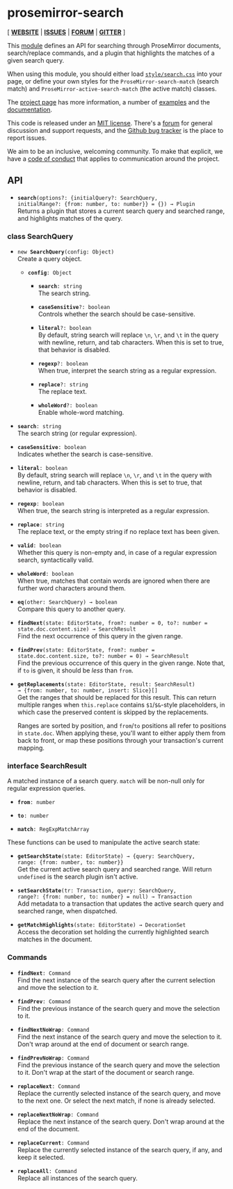 # prosemirror-search

[ [**WEBSITE**](https://prosemirror.net) | [**ISSUES**](https://github.com/prosemirror/prosemirror/issues) | [**FORUM**](https://discuss.prosemirror.net) | [**GITTER**](https://gitter.im/ProseMirror/prosemirror) ]

This [module](https://prosemirror.net/docs/ref/#search) defines an API
for searching through ProseMirror documents, search/replace commands,
and a plugin that highlights the matches of a given search query.

When using this module, you should either load
[`style/search.css`](https://github.com/ProseMirror/prosemirror-search/blob/master/style/search.css)
into your page, or define your own styles for the
`ProseMirror-search-match` (search match) and
`ProseMirror-active-search-match` (the active match) classes.

The [project page](https://prosemirror.net) has more information, a
number of [examples](https://prosemirror.net/examples/) and the
[documentation](https://prosemirror.net/docs/).

This code is released under an
[MIT license](https://github.com/prosemirror/prosemirror/tree/master/LICENSE).
There's a [forum](http://discuss.prosemirror.net) for general
discussion and support requests, and the
[Github bug tracker](https://github.com/prosemirror/prosemirror/issues)
is the place to report issues.

We aim to be an inclusive, welcoming community. To make that explicit,
we have a [code of
conduct](http://contributor-covenant.org/version/1/1/0/) that applies
to communication around the project.

## API

 * **`search`**`(options?: {initialQuery?: SearchQuery, initialRange?: {from: number, to: number}} = {}) → Plugin`\
   Returns a plugin that stores a current search query and searched
   range, and highlights matches of the query.


### class SearchQuery

 * `new `**`SearchQuery`**`(config: Object)`\
   Create a query object.

    * **`config`**`: Object`

       * **`search`**`: string`\
         The search string.

       * **`caseSensitive`**`?: boolean`\
         Controls whether the search should be case-sensitive.

       * **`literal`**`?: boolean`\
         By default, string search will replace `\n`, `\r`, and `\t` in
         the query with newline, return, and tab characters. When this
         is set to true, that behavior is disabled.

       * **`regexp`**`?: boolean`\
         When true, interpret the search string as a regular expression.

       * **`replace`**`?: string`\
         The replace text.

       * **`wholeWord`**`?: boolean`\
         Enable whole-word matching.

 * **`search`**`: string`\
   The search string (or regular expression).

 * **`caseSensitive`**`: boolean`\
   Indicates whether the search is case-sensitive.

 * **`literal`**`: boolean`\
   By default, string search will replace `\n`, `\r`, and `\t` in
   the query with newline, return, and tab characters. When this
   is set to true, that behavior is disabled.

 * **`regexp`**`: boolean`\
   When true, the search string is interpreted as a regular
   expression.

 * **`replace`**`: string`\
   The replace text, or the empty string if no replace text has
   been given.

 * **`valid`**`: boolean`\
   Whether this query is non-empty and, in case of a regular
   expression search, syntactically valid.

 * **`wholeWord`**`: boolean`\
   When true, matches that contain words are ignored when there are
   further word characters around them.

 * **`eq`**`(other: SearchQuery) → boolean`\
   Compare this query to another query.

 * **`findNext`**`(state: EditorState, from?: number = 0, to?: number = state.doc.content.size) → SearchResult`\
   Find the next occurrence of this query in the given range.

 * **`findPrev`**`(state: EditorState, from?: number = state.doc.content.size, to?: number = 0) → SearchResult`\
   Find the previous occurrence of this query in the given range.
   Note that, if `to` is given, it should be _less_ than `from`.

 * **`getReplacements`**`(state: EditorState, result: SearchResult) → {from: number, to: number, insert: Slice}[]`\
   Get the ranges that should be replaced for this result. This can
   return multiple ranges when `this.replace` contains
   `$1`/`$&`-style placeholders, in which case the preserved
   content is skipped by the replacements.

   Ranges are sorted by position, and `from`/`to` positions all
   refer to positions in `state.doc`. When applying these, you'll
   want to either apply them from back to front, or map these
   positions through your transaction's current mapping.


### interface SearchResult

A matched instance of a search query. `match` will be non-null
only for regular expression queries.

 * **`from`**`: number`

 * **`to`**`: number`

 * **`match`**`: RegExpMatchArray`


These functions can be used to manipulate the active search state:

 * **`getSearchState`**`(state: EditorState) → {query: SearchQuery, range: {from: number, to: number}}`\
   Get the current active search query and searched range. Will
   return `undefined` is the search plugin isn't active.


 * **`setSearchState`**`(tr: Transaction, query: SearchQuery, range?: {from: number, to: number} = null) → Transaction`\
   Add metadata to a transaction that updates the active search query
   and searched range, when dispatched.


 * **`getMatchHighlights`**`(state: EditorState) → DecorationSet`\
   Access the decoration set holding the currently highlighted search
   matches in the document.


### Commands

 * **`findNext`**`: Command`\
   Find the next instance of the search query after the current
   selection and move the selection to it.


 * **`findPrev`**`: Command`\
   Find the previous instance of the search query and move the
   selection to it.


 * **`findNextNoWrap`**`: Command`\
   Find the next instance of the search query and move the selection
   to it. Don't wrap around at the end of document or search range.


 * **`findPrevNoWrap`**`: Command`\
   Find the previous instance of the search query and move the
   selection to it. Don't wrap at the start of the document or search
   range.


 * **`replaceNext`**`: Command`\
   Replace the currently selected instance of the search query, and
   move to the next one. Or select the next match, if none is already
   selected.


 * **`replaceNextNoWrap`**`: Command`\
   Replace the next instance of the search query. Don't wrap around
   at the end of the document.


 * **`replaceCurrent`**`: Command`\
   Replace the currently selected instance of the search query, if
   any, and keep it selected.


 * **`replaceAll`**`: Command`\
   Replace all instances of the search query.



